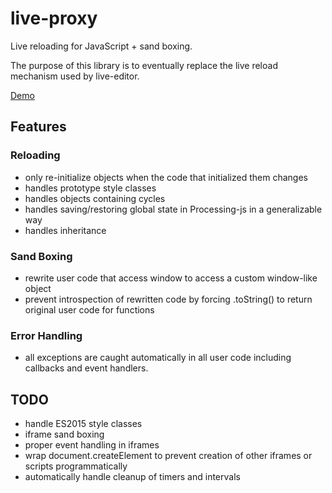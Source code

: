 # live-proxy

Live reloading for JavaScript + sand boxing.

The purpose of this library is to eventually replace the live reload mechanism
used by live-editor.

[Demo](https://kevinbarabash.github.io/live-proxy)

## Features

### Reloading

- only re-initialize objects when the code that initialized them changes
- handles prototype style classes
- handles objects containing cycles
- handles saving/restoring global state in Processing-js in a generalizable way
- handles inheritance

### Sand Boxing

- rewrite user code that access window to access a custom window-like object
- prevent introspection of rewritten code by forcing .toString() to return
  original user code for functions

### Error Handling

- all exceptions are caught automatically in all user code including callbacks
  and event handlers.

## TODO

- handle ES2015 style classes
- iframe sand boxing
- proper event handling in iframes
- wrap document.createElement to prevent creation of other iframes or scripts
  programmatically
- automatically handle cleanup of timers and intervals
